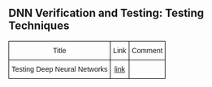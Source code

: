 <head>
  <meta charset="utf-8">

  <title>DNN Verification and Testing: Testing Techniques </title>
  <meta name="description" content="DNN Verification and Testing: Attacking Techniques">
  <meta name="author" content="SitePoint">

  <link rel="stylesheet" href="css/styles.css?v=1.0">

  <!--[if lt IE 9]>
    <script src="https://cdnjs.cloudflare.com/ajax/libs/html5shiv/3.7.3/html5shiv.js"></script>
  <![endif]-->
</head>

<body>
  <script src="js/scripts.js"></script>
  
  <h2>DNN Verification and Testing: Testing Techniques </h2>
  
<style type="text/css">
.tg  {border-collapse:collapse;border-spacing:0;}
.tg td{font-family:Arial, sans-serif;font-size:14px;padding:10px 5px;border-style:solid;border-width:1px;overflow:hidden;word-break:normal;border-color:black;}
.tg th{font-family:Arial, sans-serif;font-size:14px;font-weight:normal;padding:10px 5px;border-style:solid;border-width:1px;overflow:hidden;word-break:normal;border-color:black;}
.tg .tg-yw4l{vertical-align:top}
</style>
<table class="tg">

  <tr>
    <th class="tg-yw4l"> Title </th> 
    <th> Link </th>    
    <th class="tg-yw4l"> Comment </th> 
  </tr>
  
  <tr>
    <th class="tg-yw4l"> Testing Deep Neural Networks </th> 
    <th> <a href="https://arxiv.org/abs/1803.04792">link</a> </th>    
    <th class="tg-yw4l">  </th>   
  </tr>
    
</table>
  
</body>
</html>
